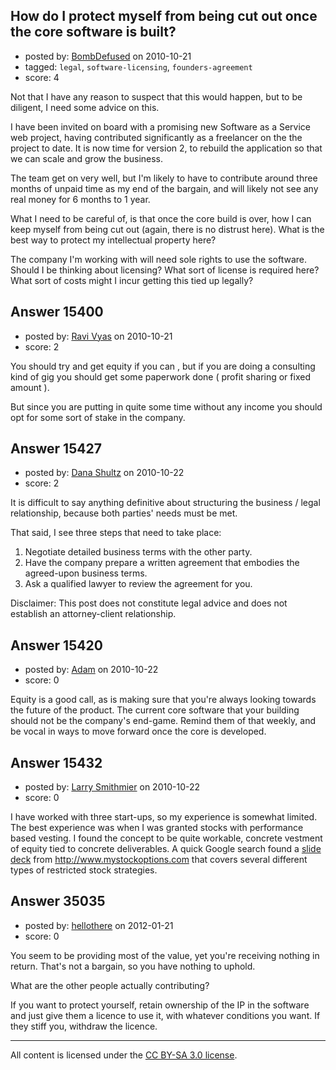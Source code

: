 ## How do I protect myself from being cut out once the core software is built?

- posted by: [BombDefused](https://stackexchange.com/users/-1/4920-bombdefused) on 2010-10-21
- tagged: `legal`, `software-licensing`, `founders-agreement`
- score: 4

Not that I have any reason to suspect that this would happen, but to be diligent, I need some advice on this.

I have been invited on board with a promising new Software as a Service web project, having contributed significantly as a freelancer on the the project to date. It is now time for version 2, to rebuild the application so that we can scale and grow the business.

The team get on very well, but I'm likely to have to contribute around three months of unpaid time as my end of the bargain, and will likely not see any real money for 6 months to 1 year.

What I need to be careful of, is that once the core build is over, how I can keep myself from being cut out (again, there is no distrust here). What is the best way to protect my intellectual property here?

The company I'm working with will need sole rights to use the software. Should I be thinking about licensing? What sort of license is required here? What sort of costs might I incur getting this tied up legally?



## Answer 15400

- posted by: [Ravi Vyas](https://stackexchange.com/users/-1/4089-ravi-vyas) on 2010-10-21
- score: 2

You should try and get equity if you can , but if you are doing a consulting kind of gig you should get some paperwork done ( profit sharing or fixed amount ).

But since you are putting in quite some time without any income you should opt for some sort of stake in the company.


## Answer 15427

- posted by: [Dana Shultz](https://stackexchange.com/users/-1/1841-dana-shultz) on 2010-10-22
- score: 2

It is difficult to say anything definitive about structuring the business / legal relationship, because both parties' needs must be met.

That said, I see three steps that need to take place:

 1. Negotiate detailed business terms with the other party.
 2. Have the company prepare a written agreement that embodies the agreed-upon business terms.
 3. Ask a qualified lawyer to review the agreement for you.

Disclaimer: This post does not constitute legal advice and does not establish an attorney-client relationship.


## Answer 15420

- posted by: [Adam](https://stackexchange.com/users/-1/4272-adam) on 2010-10-22
- score: 0

Equity is a good call, as is making sure that you're always looking towards the future of the product.  The current core software that your building should not be the company's end-game.  Remind them of that weekly, and be vocal in ways to move forward once the core is developed.


## Answer 15432

- posted by: [Larry Smithmier](https://stackexchange.com/users/-1/4585-larry-smithmier) on 2010-10-22
- score: 0

<p>I have worked with three start-ups, so my experience is somewhat limited.  The best experience was when I was granted stocks with performance based vesting.  I found the concept to be quite workable, concrete vestment of equity tied to concrete deliverables.  A quick Google search found a <a href="http://www.mystockoptions.com/pdfs/RS%20Communications%20and%20Education.pdf" rel="nofollow">slide deck</a>  from <a href="http://www.mystockoptions.com" rel="nofollow">http://www.mystockoptions.com</a> that covers several different types of restricted stock strategies.</p>



## Answer 35035

- posted by: [hellothere](https://stackexchange.com/users/-1/15821-hellothere) on 2012-01-21
- score: 0

You seem to be providing most of the value, yet you're receiving nothing in return. That's not a bargain, so you have nothing to uphold.

What are the other people actually contributing?

If you want to protect yourself, retain ownership of the IP in the software and just give them a licence to use it, with whatever conditions you want. If they stiff you, withdraw the licence. 







---

All content is licensed under the [CC BY-SA 3.0 license](https://creativecommons.org/licenses/by-sa/3.0/).
